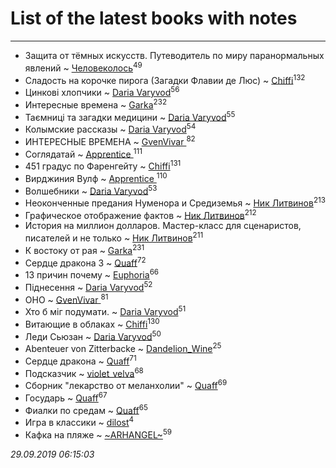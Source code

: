 # List of the latest books with notes
---

* Защита от тёмных искусств. Путеводитель по миру паранормальных явлений ~ [Человеколось](users/174/17475979687188177329-mailru)<sup>49</sup>
* Сладость на корочке пирога (Загадки Флавии де Люс) ~ [Chiffi](users/105/105831994080785626680-google)<sup>132</sup>
* Цинкові хлопчики ~ [Daria Varyvod](users/829/829893410524253-facebook)<sup>56</sup>
* Интересные времена ~ [Garka](users/115/115753719718250012620-google)<sup>232</sup>
* Таємниці та загадки медицини ~ [Daria Varyvod](users/829/829893410524253-facebook)<sup>55</sup>
* Колымские рассказы ~ [Daria Varyvod](users/829/829893410524253-facebook)<sup>54</sup>
* ИНТЕРЕСНЫЕ ВРЕМЕНА ~ [GvenVivar ](users/158/158266434925901-facebook)<sup>82</sup>
* Соглядатай ~ [Apprentice ](users/528/52821952-vkontakte)<sup>111</sup>
* 451 градус по Фаренгейту ~ [Chiffi](users/105/105831994080785626680-google)<sup>131</sup>
* Вирджиния Вулф ~ [Apprentice ](users/528/52821952-vkontakte)<sup>110</sup>
* Волшебники ~ [Daria Varyvod](users/829/829893410524253-facebook)<sup>53</sup>
* Неоконченные предания Нуменора и Средиземья ~ [Ник Литвинов](users/241/241974816-vkontakte)<sup>213</sup>
* Графическое отображение фактов ~ [Ник Литвинов](users/241/241974816-vkontakte)<sup>212</sup>
* История на миллион долларов. Мастер-класс для сценаристов, писателей и не только ~ [Ник Литвинов](users/241/241974816-vkontakte)<sup>211</sup>
* К востоку от рая ~ [Garka](users/115/115753719718250012620-google)<sup>231</sup>
* Сердце дракона 3 ~ [Quaff](users/122/12267158-vkontakte)<sup>72</sup>
* 13 причин почему ~ [Euphoria](users/106/106304994652616315178-google)<sup>66</sup>
* Піднесення ~ [Daria Varyvod](users/829/829893410524253-facebook)<sup>52</sup>
* ОНО ~ [GvenVivar ](users/158/158266434925901-facebook)<sup>81</sup>
* Хто б міг подумати. ~ [Daria Varyvod](users/829/829893410524253-facebook)<sup>51</sup>
* Витающие в облаках ~ [Chiffi](users/105/105831994080785626680-google)<sup>130</sup>
* Леди Сьюзан ~ [Daria Varyvod](users/829/829893410524253-facebook)<sup>50</sup>
* Abenteuer von Zitterbacke ~ [Dandelion_Wine](users/586/58602788-vkontakte)<sup>25</sup>
* Сердце дракона ~ [Quaff](users/122/12267158-vkontakte)<sup>71</sup>
* Подсказчик ~ [violet_velva](users/116/116961712580551399099-google)<sup>68</sup>
* Сборник "лекарство от меланхолии" ~ [Quaff](users/122/12267158-vkontakte)<sup>69</sup>
* Государь ~ [Quaff](users/122/12267158-vkontakte)<sup>67</sup>
* Фиалки по средам ~ [Quaff](users/122/12267158-vkontakte)<sup>65</sup>
* Игра в классики ~ [dilost](users/102/10206471247373307-facebook)<sup>4</sup>
* Кафка на пляже ~ [~ARHANGEL~](users/642/64251996-vkontakte)<sup>59</sup>


_29.09.2019 06:15:03_
